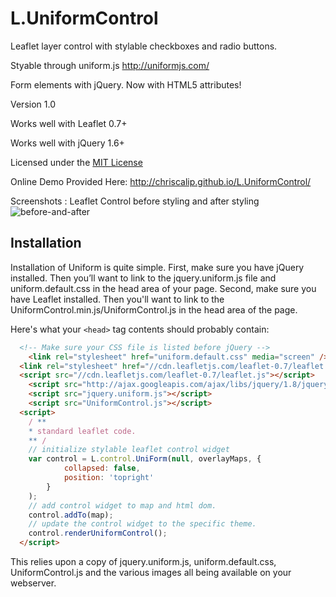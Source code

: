L.UniformControl
=================

Leaflet layer control with stylable checkboxes and radio buttons.

Styable through uniform.js http://uniformjs.com/

Form elements with jQuery. Now with HTML5 attributes!

Version 1.0

Works well with Leaflet 0.7+

Works well with jQuery 1.6+

Licensed under the [MIT License](http://www.opensource.org/licenses/mit-license.php)

Online Demo Provided Here: http://chriscalip.github.io/L.UniformControl/

Screenshots : Leaflet Control before styling and after styling
<img src="http://chriscalip.github.io/L.UniformControl/before-and-after-screenshot.png" alt="before-and-after" />



 [Christopher Calip]: https://github.com/chriscalip
 [online demo page]: http://chriscalip.github.io/L.UniformControl/
 [source code]: https://github.com/chriscalip/L.UniformControl "Leaflet GitHub repository"
 [hosted on GitHub]: https://github.com/chriscalip/L.UniformControl

Installation
------------

Installation of Uniform is quite simple. First, make sure you have jQuery installed. Then you’ll want to link to the jquery.uniform.js file and uniform.default.css in the head area of your page.
Second, make sure you have Leaflet installed. Then you'll want to link to the UniformControl.min.js/UniformControl.js in the head area of the page.

Here's what your `<head>` tag contents should probably contain:

```html
  <!-- Make sure your CSS file is listed before jQuery -->
	<link rel="stylesheet" href="uniform.default.css" media="screen" />
  <link rel="stylesheet" href="//cdn.leafletjs.com/leaflet-0.7/leaflet.css"/>
  <script src="//cdn.leafletjs.com/leaflet-0.7/leaflet.js"></script>
	<script src="http://ajax.googleapis.com/ajax/libs/jquery/1.8/jquery.min.js"></script>
	<script src="jquery.uniform.js"></script>
	<script src="UniformControl.js"></script>
  <script>
    / **
    * standard leaflet code.
    ** /
    // initialize stylable leaflet control widget
    var control = L.control.UniForm(null, overlayMaps, {
            collapsed: false,
            position: 'topright'
        }
    );
    // add control widget to map and html dom.
    control.addTo(map);
    // update the control widget to the specific theme.
    control.renderUniformControl();
  </script>
```

This relies upon a copy of jquery.uniform.js, uniform.default.css, UniformControl.js  and the various images all being available on your webserver.
